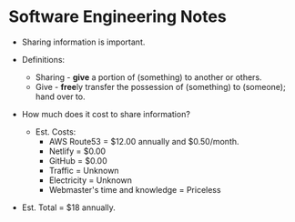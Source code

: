 # Software Engineering Notes

* Sharing information is important.

* Definitions:
  * Sharing - **give** a portion of (something) to another or others.
  * Give - **free**ly transfer the possession of (something) to (someone); hand over to.

* How much does it cost to share information?
  * Est. Costs:
    * AWS Route53 = $12.00 annually and $0.50/month.
    * Netlify = $0.00
    * GitHub = $0.00
    * Traffic = Unknown
    * Electricity = Unknown
    * Webmaster's time and knowledge = Priceless

* Est. Total = $18 annually.
